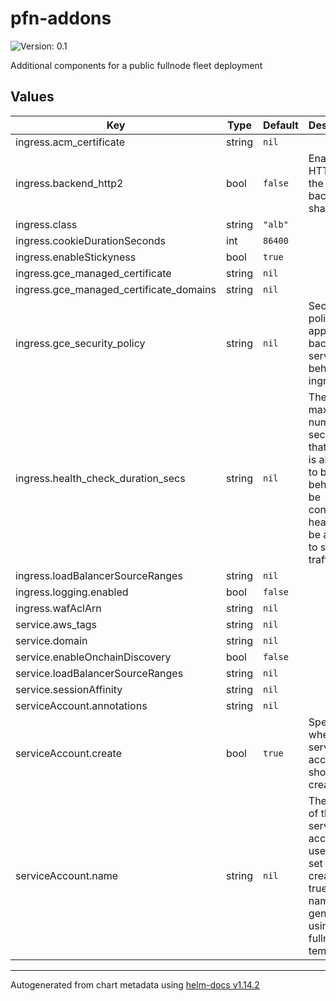 # pfn-addons

![Version: 0.1](https://img.shields.io/badge/Version-0.1-informational?style=flat-square)

Additional components for a public fullnode fleet deployment

## Values

| Key | Type | Default | Description |
|-----|------|---------|-------------|
| ingress.acm_certificate | string | `nil` |  |
| ingress.backend_http2 | bool | `false` | Enable HTTP/2 on the backends shards |
| ingress.class | string | `"alb"` |  |
| ingress.cookieDurationSeconds | int | `86400` |  |
| ingress.enableStickyness | bool | `true` |  |
| ingress.gce_managed_certificate | string | `nil` |  |
| ingress.gce_managed_certificate_domains | string | `nil` |  |
| ingress.gce_security_policy | string | `nil` | Security policy to apply to the backend services behind the ingress |
| ingress.health_check_duration_secs | string | `nil` | The maximum number of seconds that a PFN is allowed to be behind to be considered healthy and be allowed to serve traffic |
| ingress.loadBalancerSourceRanges | string | `nil` |  |
| ingress.logging.enabled | bool | `false` |  |
| ingress.wafAclArn | string | `nil` |  |
| service.aws_tags | string | `nil` |  |
| service.domain | string | `nil` |  |
| service.enableOnchainDiscovery | bool | `false` |  |
| service.loadBalancerSourceRanges | string | `nil` |  |
| service.sessionAffinity | string | `nil` |  |
| serviceAccount.annotations | string | `nil` |  |
| serviceAccount.create | bool | `true` | Specifies whether a service account should be created |
| serviceAccount.name | string | `nil` | The name of the service account to use. If not set and create is true, a name is generated using the fullname template |

----------------------------------------------
Autogenerated from chart metadata using [helm-docs v1.14.2](https://github.com/norwoodj/helm-docs/releases/v1.14.2)
